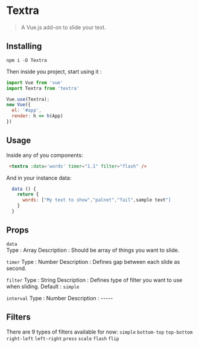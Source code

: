 
# Textra

> A Vue.js add-on to slide your text.

## Installing
```
npm i -D Textra  
```
Then inside you project, start using it :
```js
import Vue from 'vue'
import Textra from 'textra'

Vue.use(Textra);
new Vue({
  el: '#app',
  render: h => h(App)
})
```
## Usage
Inside any of you components:
```html
 <textra :data='words' timer="1.1" filter="flash" />
```
And in your instance data:
```js
  data () {
    return {
      words: ["My text to show","palnet","fail",sample text"]
    }
  }
```

## Props
`data`  
Type : Array
Description : Should be array of things you want to slide.

`timer`
Type : Number
Description : Defines gap between each slide as second.

`filter`
Type : String
Description : Defines type of filter you want to use when sliding.
Default : `simple`

`interval`
Type : Number
Description : -----

## Filters
There are 9 types of filters available for now:
`simple`
`bottom-top`
`top-bottom`
`right-left`
`left-right`
`press`
`scale`
`flash`
`flip`